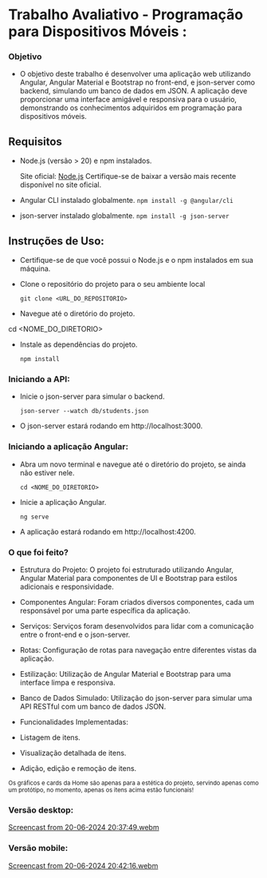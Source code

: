 # Trabalho Avaliativo - Programação para Dispositivos Móveis :

### Objetivo

-   O objetivo deste trabalho é desenvolver uma aplicação web utilizando Angular, Angular Material e Bootstrap no front-end, e json-server como backend, simulando um banco de dados em JSON. A aplicação deve proporcionar uma interface amigável e responsiva para o usuário, demonstrando os conhecimentos adquiridos em programação para dispositivos móveis.

## Requisitos

-   Node.js (versão > 20) e npm instalados.

    Site oficial: <a href="https://nodejs.org/pt">Node.js</a>
    Certifique-se de baixar a versão mais recente disponível no site oficial.

-   Angular CLI instalado globalmente.
    `npm install -g @angular/cli`

-   json-server instalado globalmente.
    `npm install -g json-server`

## Instruções de Uso:

-   Certifique-se de que você possui o Node.js e o npm instalados em sua máquina.
-   Clone o repositório do projeto para o seu ambiente local

    `git clone <URL_DO_REPOSITORIO> `

-   Navegue até o diretório do projeto.

cd <NOME_DO_DIRETORIO>

-   Instale as dependências do projeto.

    `npm install`

### Iniciando a API:

-   Inicie o json-server para simular o backend.

    `json-server --watch db/students.json`

-   O json-server estará rodando em http://localhost:3000.

### Iniciando a aplicação Angular:

-   Abra um novo terminal e navegue até o diretório do projeto, se ainda não estiver nele.

    `cd <NOME_DO_DIRETORIO>`

-   Inicie a aplicação Angular.

    `ng serve`

-   A aplicação estará rodando em http://localhost:4200.

### O que foi feito?

-   Estrutura do Projeto: O projeto foi estruturado utilizando Angular, Angular Material para componentes de UI e Bootstrap para estilos adicionais e responsividade.
-   Componentes Angular: Foram criados diversos componentes, cada um responsável por uma parte específica da aplicação.
-   Serviços: Serviços foram desenvolvidos para lidar com a comunicação entre o front-end e o json-server.
-   Rotas: Configuração de rotas para navegação entre diferentes vistas da aplicação.
-   Estilização: Utilização de Angular Material e Bootstrap para uma interface limpa e responsiva.

-   Banco de Dados Simulado: Utilização do json-server para simular uma API RESTful com um banco de dados JSON.

-   Funcionalidades Implementadas:
 -   Listagem de itens.
 -   Visualização detalhada de itens.
 -   Adição, edição e remoção de itens.

<small>Os gráficos e cards da Home são apenas para a estética do projeto, servindo apenas como um protótipo, no momento, apenas os itens acima estão funcionais!</small>

### Versão desktop:

[Screencast from 20-06-2024 20:37:49.webm](https://github.com/beatrizsiqueiras/student-manager/assets/88863619/7a0a9937-168f-4704-b4b0-565773198f03)

### Versão mobile:

[Screencast from 20-06-2024 20:42:16.webm](https://github.com/beatrizsiqueiras/student-manager/assets/88863619/525d0418-df85-4f07-a21b-a60120e10681)

